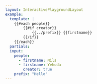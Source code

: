 ```yaml
---
layout: InteractivePlaygroundLayout
example:
  template: |
    {{#each people}}
        {{#if creator}}
            {{../prefix}} {{firstname}}
        {{/if}} 
    {{/each}}
  partials:
  input:
    people:
      - firstname: Nils
      - firstname: Yehuda
        creator: true
    prefix: "Hello"
---
```

